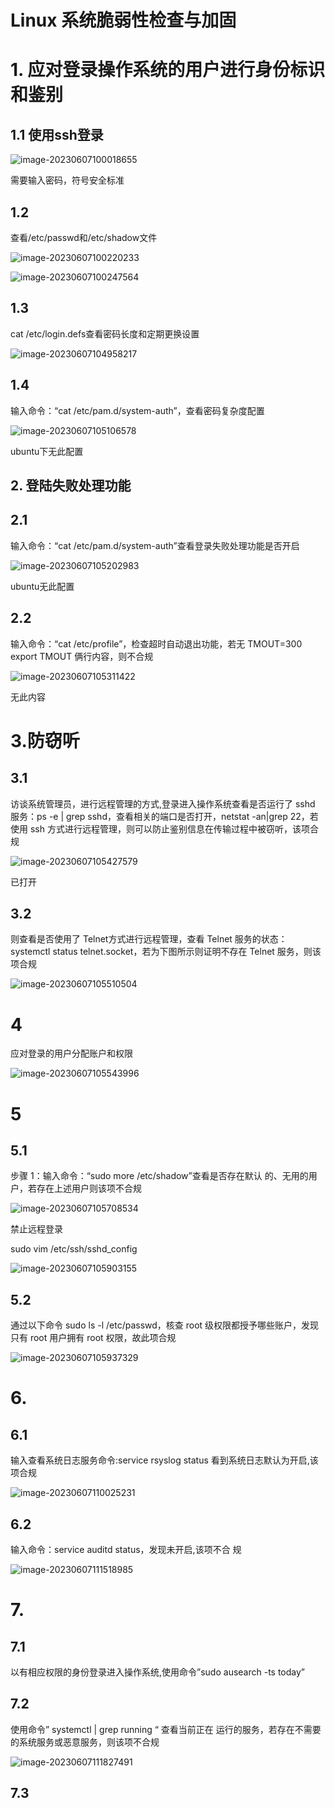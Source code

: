 # Linux 系统脆弱性检查与加固

# 1. 应对登录操作系统的用户进行身份标识和鉴别

## 1.1 使用ssh登录

![image-20230607100018655](assets/image-20230607100018655.png)

需要输入密码，符号安全标准

## 1.2

查看/etc/passwd和/etc/shadow文件

![image-20230607100220233](assets/image-20230607100220233.png)

![image-20230607100247564](assets/image-20230607100247564.png)

## 1.3 

cat /etc/login.defs查看密码长度和定期更换设置

![image-20230607104958217](assets/image-20230607104958217.png)

## 1.4

输入命令：“cat /etc/pam.d/system-auth”，查看密码复杂度配置

![image-20230607105106578](assets/image-20230607105106578.png)

ubuntu下无此配置

## 2. 登陆失败处理功能

## 2.1

输入命令：“cat /etc/pam.d/system-auth”查看登录失败处理功能是否开启

![image-20230607105202983](assets/image-20230607105202983.png)

ubuntu无此配置

## 2.2 

输入命令：“cat /etc/profile”，检查超时自动退出功能，若无
TMOUT=300 export TMOUT 俩行内容，则不合规

![image-20230607105311422](assets/image-20230607105311422.png)

无此内容

# 3.防窃听

## 3.1 

访谈系统管理员，进行远程管理的方式,登录进入操作系统查看是否运行了 sshd 服务：ps -e | grep sshd，查看相关的端口是否打开，netstat -an|grep 22，若使用 ssh 方式进行远程管理，则可以防止鉴别信息在传输过程中被窃听，该项合规

![image-20230607105427579](assets/image-20230607105427579.png)

已打开

## 3.2 

则查看是否使用了 Telnet方式进行远程管理，查看 Telnet 服务的状态：systemctl status telnet.socket，若为下图所示则证明不存在 Telnet 服务，则该项合规

![image-20230607105510504](assets/image-20230607105510504.png)

# 4

应对登录的用户分配账户和权限

![image-20230607105543996](assets/image-20230607105543996.png)

# 5

## 5.1 

步骤 1：输入命令：“sudo more /etc/shadow”查看是否存在默认
的、无用的用户，若存在上述用户则该项不合规

![image-20230607105708534](assets/image-20230607105708534.png)

禁止远程登录

sudo vim /etc/ssh/sshd_config

![image-20230607105903155](assets/image-20230607105903155.png)

## 5.2

通过以下命令 sudo ls -l /etc/passwd，核查 root 级权限都授予哪些账户，发现只有 root 用户拥有 root 权限，故此项合规

![image-20230607105937329](assets/image-20230607105937329.png)

# 6.

## 6.1 

输入查看系统日志服务命令:service rsyslog status 看到系统日志默认为开启,该项合规

![image-20230607110025231](assets/image-20230607110025231.png)

## 6.2

输入命令：service auditd status，发现未开启,该项不合
规

![image-20230607111518985](assets/image-20230607111518985.png)

# 7.

## 7.1 

以有相应权限的身份登录进入操作系统,使用命令”sudo ausearch -ts today”

## 7.2 

使用命令” systemctl | grep running “ 查看当前正在
运行的服务，若存在不需要的系统服务或恶意服务，则该项不合规

![image-20230607111827491](assets/image-20230607111827491.png)

## 7.3

